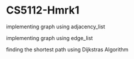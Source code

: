 # CS5112-Hmrk1

implementing graph using adjacency_list

implementing graph using edge_list

finding the shortest path using Dijkstras Algorithm
